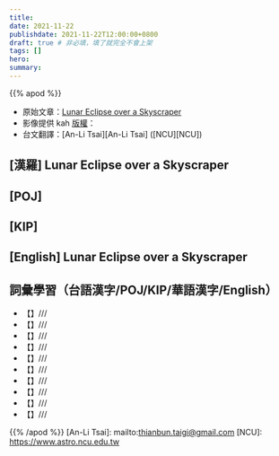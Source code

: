 ```yaml
---
title:
date: 2021-11-22
publishdate: 2021-11-22T12:00:00+0800
draft: true # 非必填，填了就完全不會上架
tags: []
hero:
summary:
---
```


{{% apod %}}

- 原始文章：[Lunar Eclipse over a Skyscraper](https://apod.nasa.gov/apod/ap211122.html)
- 影像提供 kah [版權][copyright]：
- 台文翻譯：[An-Li Tsai][An-Li Tsai] ([NCU][NCU])

## [漢羅] Lunar Eclipse over a Skyscraper

## [POJ]

## [KIP]

## [English] Lunar Eclipse over a Skyscraper

## 詞彙學習（台語漢字/POJ/KIP/華語漢字/English）
- 【】///
- 【】///
- 【】///
- 【】///
- 【】///
- 【】///
- 【】///
- 【】///
- 【】///
- 【】///

{{% /apod %}}
[An-Li Tsai]: mailto:thianbun.taigi@gmail.com
[NCU]: https://www.astro.ncu.edu.tw

[copyright]: https://apod.nasa.gov/apod/fap/lib/about_apod.html#srapply
